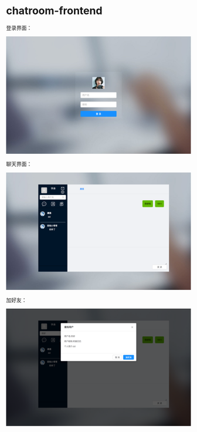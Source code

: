 # chatroom-frontend

登录界面：

![Screenshot-2018-1-5 聊天](https://github.com/maoyanting/readme_pic/blob/master/chatroom_login.png)

聊天界面：

![Screenshot-2018-1-5 聊天](https://github.com/maoyanting/readme_pic/blob/master/chatroom_chat.png)

加好友：

![Screenshot-2018-1-5 聊天(1)](https://github.com/maoyanting/readme_pic/blob/master/chatroom_addfriend.png)